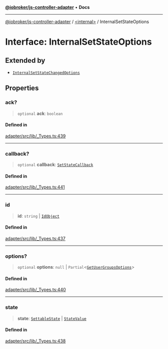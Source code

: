 [**@iobroker/js-controller-adapter**](../../README.md) • **Docs**

***

[@iobroker/js-controller-adapter](../../globals.md) / [\<internal\>](../README.md) / InternalSetStateOptions

# Interface: InternalSetStateOptions

## Extended by

- [`InternalSetStateChangedOptions`](InternalSetStateChangedOptions.md)

## Properties

### ack?

> `optional` **ack**: `boolean`

#### Defined in

[adapter/src/lib/\_Types.ts:439](https://github.com/ioBroker/ioBroker.js-controller/blob/3daa8532c48e6c817fc472607ccec26424ca987e/packages/adapter/src/lib/_Types.ts#L439)

***

### callback?

> `optional` **callback**: [`SetStateCallback`](../type-aliases/SetStateCallback.md)

#### Defined in

[adapter/src/lib/\_Types.ts:441](https://github.com/ioBroker/ioBroker.js-controller/blob/3daa8532c48e6c817fc472607ccec26424ca987e/packages/adapter/src/lib/_Types.ts#L441)

***

### id

> **id**: `string` \| [`IdObject`](IdObject.md)

#### Defined in

[adapter/src/lib/\_Types.ts:437](https://github.com/ioBroker/ioBroker.js-controller/blob/3daa8532c48e6c817fc472607ccec26424ca987e/packages/adapter/src/lib/_Types.ts#L437)

***

### options?

> `optional` **options**: `null` \| `Partial`\<[`GetUserGroupsOptions`](GetUserGroupsOptions.md)\>

#### Defined in

[adapter/src/lib/\_Types.ts:440](https://github.com/ioBroker/ioBroker.js-controller/blob/3daa8532c48e6c817fc472607ccec26424ca987e/packages/adapter/src/lib/_Types.ts#L440)

***

### state

> **state**: [`SettableState`](../type-aliases/SettableState.md) \| [`StateValue`](../type-aliases/StateValue.md)

#### Defined in

[adapter/src/lib/\_Types.ts:438](https://github.com/ioBroker/ioBroker.js-controller/blob/3daa8532c48e6c817fc472607ccec26424ca987e/packages/adapter/src/lib/_Types.ts#L438)
